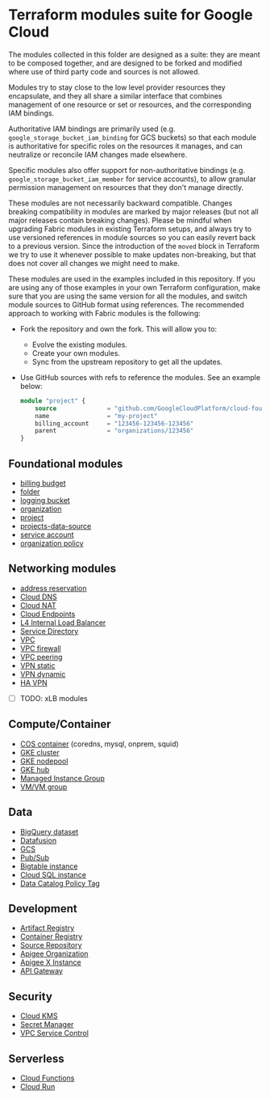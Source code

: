 # Terraform modules suite for Google Cloud

The modules collected in this folder are designed as a suite: they are meant to be composed together, and are designed to be forked and modified where use of third party code and sources is not allowed.

Modules try to stay close to the low level provider resources they encapsulate, and they all share a similar interface that combines management of one resource or set or resources, and the corresponding IAM bindings.

Authoritative IAM bindings are primarily used (e.g. `google_storage_bucket_iam_binding` for GCS buckets) so that each module is authoritative for specific roles on the resources it manages, and can neutralize or reconcile IAM changes made elsewhere.

Specific modules also offer support for non-authoritative bindings (e.g. `google_storage_bucket_iam_member` for service accounts), to allow granular permission management on resources that they don't manage directly.

These modules are not necessarily backward compatible. Changes breaking compatibility in modules are marked by major releases (but not all major releases contain breaking changes). Please be mindful when upgrading Fabric modules in existing Terraform setups, and always try to use versioned references in module sources so you can easily revert back to a previous version. Since the introduction of the `moved` block in Terraform we try to use it whenever possible to make updates non-breaking, but that does not cover all changes we might need to make.

These modules are used in the examples included in this repository. If you are using any of those examples in your own Terraform configuration, make sure that you are using the same version for all the modules, and switch module sources to GitHub format using references. The recommended approach to working with Fabric modules is the following:

- Fork the repository and own the fork. This will allow you to:
    - Evolve the existing modules.
    - Create your own modules.
    - Sync from the upstream repository to get all the updates.
 
- Use GitHub sources with refs to reference the modules. See an example below:
    ```terraform
    module "project" {
        source              = "github.com/GoogleCloudPlatform/cloud-foundation-fabric//modules/project?ref=v13.0.0"
        name                = "my-project"
        billing_account     = "123456-123456-123456"
        parent              = "organizations/123456"
    }
    ```

## Foundational modules

- [billing budget](./billing-budget)
- [folder](./folder)
- [logging bucket](./logging-bucket)
- [organization](./organization)
- [project](./project)
- [projects-data-source](./projects-data-source)
- [service account](./iam-service-account)
- [organization policy](./organization-policy)

## Networking modules

- [address reservation](./net-address)
- [Cloud DNS](./dns)
- [Cloud NAT](./net-cloudnat)
- [Cloud Endpoints](./endpoints)
- [L4 Internal Load Balancer](./net-ilb)
- [Service Directory](./service-directory)
- [VPC](./net-vpc)
- [VPC firewall](./net-vpc-firewall)
- [VPC peering](./net-vpc-peering)
- [VPN static](./net-vpn-static)
- [VPN dynamic](./net-vpn-dynamic)
- [HA VPN](./net-vpn-ha)
- [ ] TODO: xLB modules

## Compute/Container

- [COS container](./cloud-config-container/onprem/) (coredns, mysql, onprem, squid)
- [GKE cluster](./gke-cluster)
- [GKE nodepool](./gke-nodepool)
- [GKE hub](./gke-hub)
- [Managed Instance Group](./compute-mig)
- [VM/VM group](./compute-vm)

## Data

- [BigQuery dataset](./bigquery-dataset)
- [Datafusion](./datafusion)
- [GCS](./gcs)
- [Pub/Sub](./pubsub)
- [Bigtable instance](./bigtable-instance)
- [Cloud SQL instance](./cloudsql-instance)
- [Data Catalog Policy Tag](./data-catalog-policy-tag)

## Development

- [Artifact Registry](./artifact-registry)
- [Container Registry](./container-registry)
- [Source Repository](./source-repository)
- [Apigee Organization](./apigee-organization)
- [Apigee X Instance](./apigee-x-instance)
- [API Gateway](./api-gateway)

## Security

- [Cloud KMS](./kms)
- [Secret Manager](./secret-manager)
- [VPC Service Control](./vpc-sc)

## Serverless

- [Cloud Functions](./cloud-function)
- [Cloud Run](./cloud-run)
